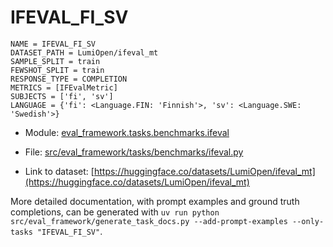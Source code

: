 # IFEVAL_FI_SV

````
NAME = IFEVAL_FI_SV
DATASET_PATH = LumiOpen/ifeval_mt
SAMPLE_SPLIT = train
FEWSHOT_SPLIT = train
RESPONSE_TYPE = COMPLETION
METRICS = [IFEvalMetric]
SUBJECTS = ['fi', 'sv']
LANGUAGE = {'fi': <Language.FIN: 'Finnish'>, 'sv': <Language.SWE: 'Swedish'>}
````

- Module: [eval_framework.tasks.benchmarks.ifeval](eval_framework.tasks.benchmarks.ifeval)

- File: [src/eval_framework/tasks/benchmarks/ifeval.py](../../src/eval_framework/tasks/benchmarks/ifeval.py)

- Link to dataset: [https://huggingface.co/datasets/LumiOpen/ifeval_mt](https://huggingface.co/datasets/LumiOpen/ifeval_mt)

More detailed documentation, with prompt examples and ground truth completions, can be generated with `uv run python src/eval_framework/generate_task_docs.py --add-prompt-examples --only-tasks "IFEVAL_FI_SV"`.

